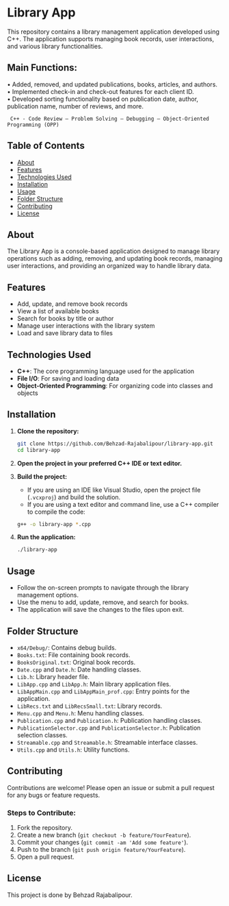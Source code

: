 # Library App

This repository contains a library management application developed using C++. The application supports managing book records, user interactions, and various library functionalities.
## Main Functions:
•	Added, removed, and updated publications, books, articles, and authors. <br/>
•	Implemented check-in and check-out features for each client ID. <br/>
•	Developed sorting functionality based on publication date, author, publication name, number of reviews, and more. <br/>

	 C++ - Code Review – Problem Solving – Debugging – Object-Oriented Programming (OPP) 

## Table of Contents
- [About](#about)
- [Features](#features)
- [Technologies Used](#technologies-used)
- [Installation](#installation)
- [Usage](#usage)
- [Folder Structure](#folder-structure)
- [Contributing](#contributing)
- [License](#license)

## About
The Library App is a console-based application designed to manage library operations such as adding, removing, and updating book records, managing user interactions, and providing an organized way to handle library data.

## Features
- Add, update, and remove book records
- View a list of available books
- Search for books by title or author
- Manage user interactions with the library system
- Load and save library data to files

## Technologies Used
- **C++**: The core programming language used for the application
- **File I/O**: For saving and loading data
- **Object-Oriented Programming**: For organizing code into classes and objects

## Installation

1. **Clone the repository:**
    ```bash
    git clone https://github.com/Behzad-Rajabalipour/library-app.git
    cd library-app
    ```

2. **Open the project in your preferred C++ IDE or text editor.**

3. **Build the project:**
    - If you are using an IDE like Visual Studio, open the project file (`.vcxproj`) and build the solution.
    - If you are using a text editor and command line, use a C++ compiler to compile the code:
    ```bash
    g++ -o library-app *.cpp
    ```

4. **Run the application:**
    ```bash
    ./library-app
    ```

## Usage
- Follow the on-screen prompts to navigate through the library management options.
- Use the menu to add, update, remove, and search for books.
- The application will save the changes to the files upon exit.

## Folder Structure
- `x64/Debug/`: Contains debug builds.
- `Books.txt`: File containing book records.
- `BooksOriginal.txt`: Original book records.
- `Date.cpp` and `Date.h`: Date handling classes.
- `Lib.h`: Library header file.
- `LibApp.cpp` and `LibApp.h`: Main library application files.
- `LibAppMain.cpp` and `LibAppMain_prof.cpp`: Entry points for the application.
- `LibRecs.txt` and `LibRecsSmall.txt`: Library records.
- `Menu.cpp` and `Menu.h`: Menu handling classes.
- `Publication.cpp` and `Publication.h`: Publication handling classes.
- `PublicationSelector.cpp` and `PublicationSelector.h`: Publication selection classes.
- `Streamable.cpp` and `Streamable.h`: Streamable interface classes.
- `Utils.cpp` and `Utils.h`: Utility functions.

## Contributing
Contributions are welcome! Please open an issue or submit a pull request for any bugs or feature requests.

### Steps to Contribute:
1. Fork the repository.
2. Create a new branch (`git checkout -b feature/YourFeature`).
3. Commit your changes (`git commit -am 'Add some feature'`).
4. Push to the branch (`git push origin feature/YourFeature`).
5. Open a pull request.

## License
This project is done by Behzad Rajabalipour.
